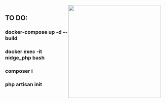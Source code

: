 <img style="float: right" src="https://media.giphy.com/media/M9gbBd9nbDrOTu1Mqx/giphy.gif" width="300">

## TO DO:

### docker-compose up -d --build
### docker exec -it nidge_php bash
### composer i
### php artisan init
